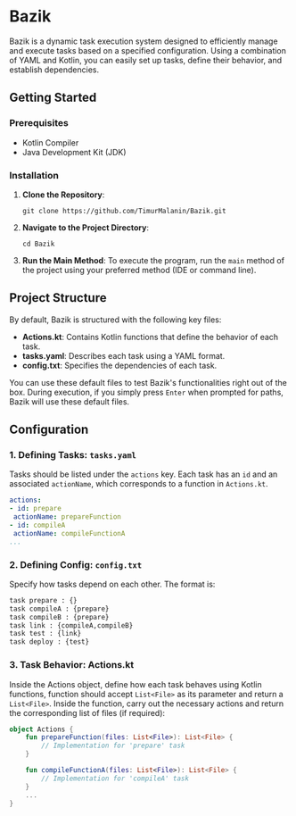 # Bazik

Bazik is a dynamic task execution system designed to efficiently manage and execute tasks based on a specified configuration. Using a combination of YAML and Kotlin, you can easily set up tasks, define their behavior, and establish dependencies.

## Getting Started

### Prerequisites

- Kotlin Compiler
- Java Development Kit (JDK)

### Installation

1. **Clone the Repository**:
   ```
   git clone https://github.com/TimurMalanin/Bazik.git
   ```
  
3. **Navigate to the Project Directory**:
   ```
   cd Bazik
   ```
5. **Run the Main Method**: 
To execute the program, run the `main` method of the project using your preferred method (IDE or command line).

## Project Structure

By default, Bazik is structured with the following key files:

- **Actions.kt**: Contains Kotlin functions that define the behavior of each task.
- **tasks.yaml**: Describes each task using a YAML format.
- **config.txt**: Specifies the dependencies of each task.

You can use these default files to test Bazik's functionalities right out of the box. During execution, if you simply press `Enter` when prompted for paths, Bazik will use these default files.

## Configuration

### 1. Defining Tasks: `tasks.yaml`

Tasks should be listed under the `actions` key. Each task has an `id` and an associated `actionName`, which corresponds to a function in `Actions.kt`.

```yaml
actions:
- id: prepare
 actionName: prepareFunction
- id: compileA
 actionName: compileFunctionA
...
```
### 2. Defining Config: `config.txt`
Specify how tasks depend on each other. The format is:

```txt
task prepare : {}
task compileA : {prepare}
task compileB : {prepare}
task link : {compileA,compileB}
task test : {link}
task deploy : {test}
```
### 3. Task Behavior: Actions.kt

Inside the Actions object, define how each task behaves using Kotlin functions, function should accept `List<File>` as its parameter and return a `List<File>`.
Inside the function, carry out the necessary actions and return the corresponding list of files (if required):

```kotlin
object Actions {
    fun prepareFunction(files: List<File>): List<File> {
        // Implementation for 'prepare' task
    }

    fun compileFunctionA(files: List<File>): List<File> {
        // Implementation for 'compileA' task
    }
    ...
}
```
